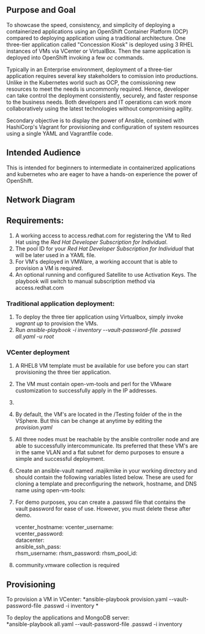 ## Purpose and Goal

To showcase the speed, consistency, and simplicity of deploying a containerized applications using an OpenShift Container Platform (OCP) compared to deploying application using a traditional architecture. One three-tier application called "Concession Kiosk" is deployed using 3 RHEL instances of VMs via VCenter or VirtualBox. Then the same application is deployed into OpenShift invoking a few *oc* commands.

Typically in an Enterprise environment, deployment of a three-tier application requires several key stakeholders to comission into productions. Unlike in the Kubernetes world such as OCP, the comissioning new resources to meet the needs is uncommonly required. Hence, developer can take control the deployment consistently, securely, and faster response to the business needs. Both developers and IT operations can work more collaboratively using the latest technologies without compromising agility.

Secondary objective is to display the power of Ansible, combined with HashiCorp's Vagrant for provisioning and configuration of system resources using a single YAML and Vagrantfile code.

## Intended Audience

This is intended for beginners to intermediate in containerized applications and kubernetes who are eager to have a hands-on experience the power of OpenShift.

## Network Diagram

## Requirements:

1. A working access to access.redhat.com for registering the VM to Red Hat using the *Red Hat Developer Subscription for Individual*.
2. The pool ID for your *Red Hat Developer Subscription for Individual* that will be later used in a YAML file.
3. For VM's deployed in VMWare, a working account that is able to provision a VM is required. 
5. An optional running and configured Satellite to use Activation Keys. The playbook will switch to manual subscription method via access.redhat.com


### Traditional application deployment: 
1. To deploy the three tier application using Virtualbox, simply invoke *vagrant up* to provision the VMs.
2. Run *ansible-playbook -i inventory --vault-password-file .passwd all.yaml -u root*
   


### VCenter deployment 

1. A RHEL8 VM template must be available for use before you can start provisioning the three tier application. 
2. The VM must contain open-vm-tools and perl for the VMware customization to successfully apply in the IP addresses. 
3. 
4. By default, the VM's are located in the /Testing folder of the in the VSphere. But this can be change at anytime by editing the *provision.yaml* 
5.  All three nodes must be reachable by the ansible controller node and are able to successfully intercommunicate. Its preferred that these VM's are in the same VLAN and a flat subnet for demo purposes to ensure a simple and successful deployment. 
6. Create an ansible-vault named .majikmike in your working directory and should contain the following variables listed below. These are used for cloning a template and preconfiguring the network, hostname, and DNS name using open-vm-tools:
7. For demo purposes, you can create a .passwd file that contains the vault password for ease of use. However, you must delete these after demo.  


    vcenter_hostname:
    vcenter_username:  
    vcenter_password:  
    datacenter:  
    ansible_ssh_pass:  
    rhsm_username: 
    rhsm_password: 
    rhsm_pool_id: 



8. community.vmware  collection is required

## Provisioning

To provision a VM in VCenter: 
*ansible-playbook provision.yaml --vault-password-file .passwd -i inventory *

To deploy the applications and MongoDB server:  
*ansible-playbook all.yaml --vault-password-file .passwd -i inventory  
